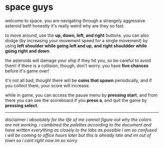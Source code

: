 # space guys #

welcome to space. you are navigating through a strangely aggressive asteroid belt! honestly it's really weird why are they so fast.

to move around, use the **up, down, left, and right** buttons. you can also dodge (by increasing your movement speed for a single movement) by using **left shoulder while going left and up, and right shouldder while going right and down**.

the asteroids will damage your ship if they hit you, so be careful to avoid them! if there is a collision, though, don't worry. you have **five chances** before it's game over!

it's not all bad, though! there will be **coins that spawn** periodically, and if you collect them, your score will increase.

while in game, you can access the pause menu by **pressing start**, and from there you can see the scoreboard if you **press a**, and quit the game by **pressing select**.

---

disclaimer
*i absolutely for the life of me cannot figure out why the colors are not working. i combined the palettes according to the document and have written everything as closely to the labs as possible i am so confused i will be coming to office hours later but this is already late and im out of town so i cant right now im so sorry*